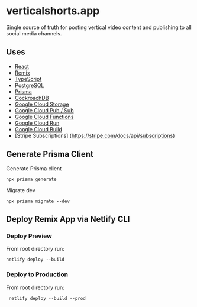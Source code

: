 # verticalshorts.app

Single source of truth for posting vertical video content and publishing to all social media channels.

## Uses

- [React](https://reactjs.org)
- [Remix](https://remix.run)
- [TypeScript](https://www.typescriptlang.org)
- [PostgreSQL](https://www.postgresql.org)
- [Prisma](https://www.prisma.io/)
- [CockroachDB](https://www.cockroachlabs.com)
- [Google Cloud Storage](https://cloud.google.com/storage)
- [Google Cloud Pub / Sub](https://cloud.google.com/pubsub)
- [Google Cloud Functions](https://cloud.google.com/functions)
- [Google Cloud Run](https://cloud.google.com/run)
- [Google Cloud Build](https://cloud.google.com/build)
- [Stripe Subscriptions] (https://stripe.com/docs/api/subscriptions)

## Generate Prisma Client

Generate Prisma client

```
npx prisma generate
```

Migrate dev

```
npx prisma migrate --dev

```

## Deploy Remix App via Netlify CLI

### Deploy Preview

From root directory run:

```
netlify deploy --build

```

### Deploy to Production

From root directory run:

```
 netlify deploy --build --prod
```
